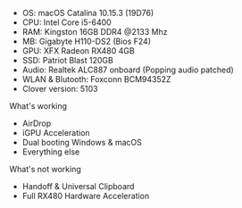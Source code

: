 - OS: macOS Catalina 10.15.3 (19D76)
- CPU: Intel Core i5-6400
- RAM: Kingston 16GB DDR4 @2133 Mhz
- MB: Gigabyte H110-DS2 (Bios F24)
- GPU: XFX Radeon RX480 4GB
- SSD: Patriot Blast 120GB
- Audio: Realtek ALC887 onboard (Popping audio patched)
- WLAN & Blutooth: Foxconn BCM94352Z
- Clover version: 5103

What's working
- AirDrop
- iGPU Acceleration
- Dual booting Windows & macOS
- Everything else

What's not working
- Handoff & Universal Clipboard
- Full RX480 Hardware Acceleration
